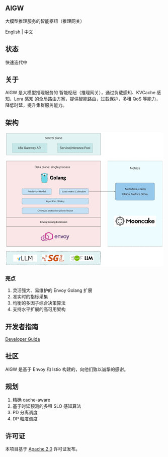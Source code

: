 ## AIGW

大模型推理服务的智能枢纽（推理网关）

[English](README.md) | 中文

## 状态

快速迭代中

## 关于

AIGW 是大模型推理服务的 智能枢纽（推理网关），通过负载感知、KVCache 感知、Lora 感知 的全局路由方案，提供智能路由，过载保护，多租 QoS 等能力，降低时延，提升集群服务能力。

## 架构

[![架构](docs/images/architecture.png)](docs/images/architecture.png)

### 亮点

1. 灵活强大、易维护的 Envoy Golang 扩展
2. 准实时的指标采集
3. 均衡的多因子综合决策算法
4. 支持水平扩展的高可用架构

## 开发者指南

[Developer Guide](docs/zh/developer-guide.md)

## 社区

AIGW 是基于 Envoy 和 Istio 构建的，向他们致以诚挚的感谢。

## 规划

1. 精确 cache-aware
2. 基于时延预测的多租 SLO 感知算法
3. PD 分离调度
4. DP 粒度调度

## 许可证

本项目基于 [Apache 2.0](LICENSE) 许可证发布。
